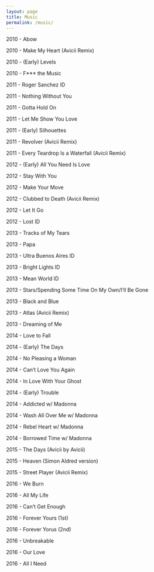 ```yaml
---
layout: page
title: Music
permalink: /music/
---
```


2010 - Abow <amp-youtube data-videoid="k70xgKiOFLU" layout="responsive" width="480" height="270"></amp-youtube>

2010 - Make My Heart (Avicii Remix) <amp-youtube data-videoid="LiMn-3hCNGM" layout="responsive" width="480" height="270"></amp-youtube>

2010 - (Early) Levels <amp-youtube data-videoid="PD_S701suUQ" layout="responsive" width="480" height="270"></amp-youtube>

2010 - F*** the Music <amp-youtube data-videoid="6BNvw12cZUw" layout="responsive" width="480" height="270"></amp-youtube>

2011 - Roger Sanchez ID <amp-youtube data-videoid="YWfIxo-Q0XQ" layout="responsive" width="480" height="270"></amp-youtube>

2011 - Nothing Without You <amp-youtube data-videoid="9d2Dc5CHY7U" layout="responsive" width="480" height="270"></amp-youtube>

2011 - Gotta Hold On <amp-youtube data-videoid="dReyE9-aDhg" layout="responsive" width="480" height="270"></amp-youtube>

2011 - Let Me Show You Love <amp-youtube data-videoid="OYDwqHVgEwU" layout="responsive" width="480" height="270"></amp-youtube>

2011 - (Early) Silhouettes <amp-youtube data-videoid="uKLlqfHOSNs" layout="responsive" width="480" height="270"></amp-youtube>

2011 - Revolver (Avicii Remix) <amp-youtube data-videoid="d1Nu4b49f_M" layout="responsive" width="480" height="270"></amp-youtube>

2011 - Every Teardrop Is a Waterfall (Avicii Remix) <amp-youtube data-videoid="tuTUC63kjDY" layout="responsive" width="480" height="270"></amp-youtube>


2012 - (Early) All You Need Is Love <amp-youtube data-videoid="q_jX0DVFz_M" layout="responsive" width="480" height="270"></amp-youtube>

2012 - Stay With You <amp-youtube data-videoid="QyWBb2SKeHs" layout="responsive" width="480" height="270"></amp-youtube>

2012 - Make Your Move <amp-youtube data-videoid="93lRrxfNtDk" layout="responsive" width="480" height="270"></amp-youtube>

2012 - Clubbed to Death (Avicii Remix) <amp-youtube data-videoid="ogpu82pmIv8" layout="responsive" width="480" height="270"></amp-youtube>

2012 - Let It Go <amp-youtube data-videoid="UPP83hjbVP4" layout="responsive" width="480" height="270"></amp-youtube>

2012 - Lost ID <amp-youtube data-videoid="tFpDA2D3C7A" layout="responsive" width="480" height="270"></amp-youtube>

2013 - Tracks of My Tears <amp-youtube data-videoid="8CuSNHieQxM" layout="responsive" width="480" height="270"></amp-youtube>

2013 - Papa <amp-youtube data-videoid="9W9tUf9rUdI" layout="responsive" width="480" height="270"></amp-youtube>

2013 - Ultra Buenos Aires ID <amp-youtube data-videoid="gOHQ8BGMo0s" layout="responsive" width="480" height="270"></amp-youtube>

2013 - Bright Lights ID <amp-youtube data-videoid="jKxTWvDNmRM" layout="responsive" width="480" height="270"></amp-youtube>

2013 - Mean World ID <amp-youtube data-videoid="SMyxPbJtt-Y" layout="responsive" width="480" height="270"></amp-youtube>

2013 - Stars/Spending Some Time On My Own/I’ll Be Gone <amp-youtube data-videoid="Hueby7YPZ0M" layout="responsive" width="480" height="270"></amp-youtube>

2013 - Black and Blue <amp-youtube data-videoid="HQOJRclX7Tc" layout="responsive" width="480" height="270"></amp-youtube>

2013 - Atlas (Avicii Remix) <amp-youtube data-videoid="A1JWDKm5lb0" layout="responsive" width="480" height="270"></amp-youtube>

2013 - Dreaming of Me <amp-youtube data-videoid="_Is2jAhPocI" layout="responsive" width="480" height="270"></amp-youtube>

2014 - Love to Fall <amp-youtube data-videoid="g3S0I4ZYpzY" layout="responsive" width="480" height="270"></amp-youtube>

2014 - (Early) The Days <amp-youtube data-videoid="otPO1jG9x-s" layout="responsive" width="480" height="270"></amp-youtube>

2014 - No Pleasing a Woman <amp-youtube data-videoid="iLwNypdiwyc" layout="responsive" width="480" height="270"></amp-youtube>

2014 - Can’t Love You Again <amp-youtube data-videoid="eYCU23HehVs" layout="responsive" width="480" height="270"></amp-youtube>

2014 - In Love With Your Ghost <amp-youtube data-videoid="2ctLUJcobow" layout="responsive" width="480" height="270"></amp-youtube>

2014 - (Early) Trouble <amp-youtube data-videoid="jDRx9ECOhsc" layout="responsive" width="480" height="270"></amp-youtube>

2014 - Addicted w/ Madonna <amp-youtube data-videoid="coSSdlLpD4c" layout="responsive" width="480" height="270"></amp-youtube>

2014 - Wash All Over Me w/ Madonna <amp-youtube data-videoid="cHR-uxU-XnU" layout="responsive" width="480" height="270"></amp-youtube>

2014 - Rebel Heart w/ Madonna <amp-youtube data-videoid="3funozpON6I" layout="responsive" width="480" height="270"></amp-youtube>

2014 - Borrowed Time w/ Madonna <amp-youtube data-videoid="TWcvwKojT9M" layout="responsive" width="480" height="270"></amp-youtube>

2015 - The Days (Avicii by Avicii) <amp-youtube data-videoid="4iquFm0j5vw" layout="responsive" width="480" height="270"></amp-youtube>


2015 - Heaven (Simon Aldred version) <amp-youtube data-videoid="2E6CE4500VQ" layout="responsive" width="480" height="270"></amp-youtube>

2015 - Street Player (Avicii Remix) <amp-youtube data-videoid="Yrim0al5yIU" layout="responsive" width="480" height="270"></amp-youtube>

2016 - We Burn <amp-youtube data-videoid="BjKPmyMX4DE?t=7m31s" layout="responsive" width="480" height="270"></amp-youtube>

2016 - All My Life <amp-youtube data-videoid="BjKPmyMX4DE?t=11m9s" layout="responsive" width="480" height="270"></amp-youtube>

2016 - Can’t Get Enough <amp-youtube data-videoid="BjKPmyMX4DE?t=13m40s" layout="responsive" width="480" height="270"></amp-youtube>

2016 - Forever Yours (1st) <amp-youtube data-videoid="BjKPmyMX4DE?t=15m12s" layout="responsive" width="480" height="270"></amp-youtube>

2016 - Forever Yorus (2nd) <amp-youtube data-videoid="yiN8Qnr5CI4" layout="responsive" width="480" height="270"></amp-youtube>

2016 - Unbreakable <amp-youtube data-videoid="BjKPmyMX4DE?t=23m38s" layout="responsive" width="480" height="270"></amp-youtube>

2016 - Our Love <amp-youtube data-videoid="BjKPmyMX4DE?t=18m1s" layout="responsive" width="480" height="270"></amp-youtube>

2016 - All I Need <amp-youtube data-videoid="vux6JblfRs4" layout="responsive" width="480" height="270"></amp-youtube>

